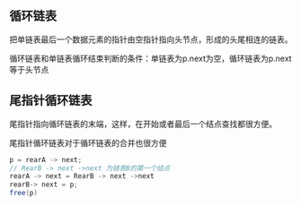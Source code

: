 
## 循环链表
把单链表最后一个数据元素的指针由空指针指向头节点，形成的头尾相连的链表。

循环链表和单链表循环结束判断的条件：单链表为p.next为空，循环链表为p.next等于头节点

## 尾指针循环链表
尾指针指向循环链表的末端，这样，在开始或者最后一个结点查找都很方便。

尾指针循环链表对于循环链表的合并也很方便
```java
p = rearA -> next;
// RearB -> next ->next 为链表B的第一个结点
rearA -> next = RearB -> next ->next
rearB-> next = p;
free(p)
```

